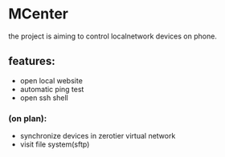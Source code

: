 # MCenter
the project is aiming to control localnetwork devices on phone. 

## features:
+ open local website
+ automatic ping test
+ open ssh shell

### (on plan):
+ synchronize devices in zerotier virtual network
+ visit file system(sftp)
